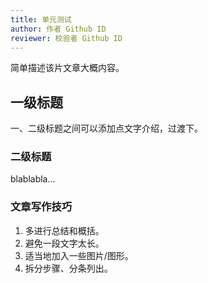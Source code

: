 ```yaml
---
title: 单元测试
author: 作者 Github ID
reviewer: 校验者 Github ID
---
```


简单描述该片文章大概内容。

<!--more-->

## 一级标题

一、二级标题之间可以添加点文字介绍，过渡下。

### 二级标题

blablabla...

### 文章写作技巧
1. 多进行总结和概括。
2. 避免一段文字太长。
3. 适当地加入一些图片/图形。
4. 拆分步骤、分条列出。